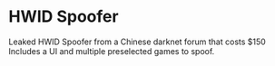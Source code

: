 # HWID Spoofer
Leaked HWID Spoofer from a Chinese darknet forum that costs $150
Includes a UI and multiple preselected games to spoof.
